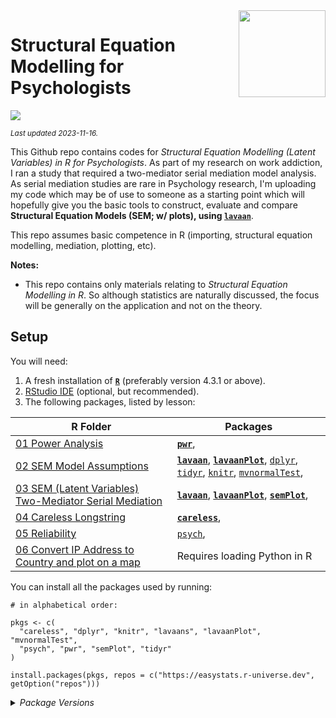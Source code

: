 
<img src='logo/Hex.png' align="right" height="139" />

# Structural Equation Modelling for Psychologists

[![](https://img.shields.io/badge/Language-R-blue)](http://cran.r-project.org/)

<sub>*Last updated 2023-11-16.*</sub>

This Github repo contains codes for *Structural Equation Modelling (Latent Variables) in R for Psychologists*. As part of my research on work addiction, I ran a study that required a two-mediator serial mediation model analysis. As serial mediation studies are rare in Psychology research, I'm uploading my code which may be of use to someone as a starting point which will hopefully give you the basic tools
to construct, evaluate and compare **Structural Equation Models (SEM; w/
plots), using [`lavaan`](http://lavaan.ugent.be/)**.

This repo assumes basic competence in R (importing, structural equation
modelling, mediation, plotting, etc).

**Notes:**

- This repo contains only materials relating to *Structural Equation Modelling in R*. So although statistics are naturally discussed, the
  focus will be generally on the application and not on the theory.  

## Setup

You will need:

1.  A fresh installation of [**`R`**](https://cran.r-project.org/)
    (preferably version 4.3.1 or above).
2.  [RStudio IDE](https://www.rstudio.com/products/rstudio/download/)
    (optional, but recommended).
3.  The following packages, listed by lesson:

| R Folder                                                                                                    | Packages                                                                                                                                                                                                                                                                                                                                                                                                                                                                                                                                                                                                                                                                                          |
|-------------------------------------------------------------------------------------------------------------|---------------------------------------------------------------------------------------------------------------------------------------------------------------------------------------------------------------------------------------------------------------------------------------------------------------------------------------------------------------------------------------------------------------------------------------------------------------------------------------------------------------------------------------------------------------------------------------------------------------------------------------------------------------------------------------------------|
| [01 Power Analysis](/01%20Power%20Analysis)                                                                 | [**`pwr`**](https://CRAN.R-project.org/package=pwr),                                                                                                                                                                                                                                                                                                                                                                                                                                                  |
| [02 SEM Model Assumptions](/02%20data%20wrangling)                                                          | [**`lavaan`**](https://CRAN.R-project.org/package=lavaan), [**`lavaanPlot`**](https://CRAN.R-project.org/package=lavaanPlot), [`dplyr`](https://CRAN.R-project.org/package=dplyr), [`tidyr`](https://CRAN.R-project.org/package=tidyr), [`knitr`](https://CRAN.R-project.org/package=knitr), [`mvnormalTest`](https://CRAN.R-project.org/package=mvnormalTest), |
| [03 SEM (Latent Variables) Two-Mediator Serial Mediation](/03%20plotting)                                   | [**`lavaan`**](https://CRAN.R-project.org/package=lavaan), [**`lavaanPlot`**](https://CRAN.R-project.org/package=lavaanPlot), [**`semPlot`**](https://CRAN.R-project.org/package=semPlot),                                                                                                                                                                                                                                                                                                              |
| [04 Careless Longstring](/04%20hypothesis%20testing%20and%20power)                                          | [**`careless`**](https://CRAN.R-project.org/package=careless),                                                                                                                                                                                                                                                                                                           |
| [05 Reliability](/05%20regression%20101)                                                                    | [`psych`](https://CRAN.R-project.org/package=psych),                                                                                                                                                                                                                                                                                                                          |
| [06 Convert IP Address to Country and plot on a map](/06%20categorical%20predictors%20and%20model%20comparison) | Requires loading Python in R                                                                                                                                                                                                                                                                                                                  |                                                                                                                                                                                                                                                                                                                                                                                                                                                        |

You can install all the packages used by running:

    # in alphabetical order:

    pkgs <- c(
      "careless", "dplyr", "knitr", "lavaans", "lavaanPlot", "mvnormalTest",
      "psych", "pwr", "semPlot", "tidyr"
    )

    install.packages(pkgs, repos = c("https://easystats.r-universe.dev", getOption("repos")))

<details>
<summary>
<i>Package Versions</i>
</summary>

Run on Windows 11 x64 (build 22621), with R version 4.3.1.

The packages used here:

- `afex` 1.3-0 (*CRAN*)
- `BayesFactor` 0.9.12-4.4 (*CRAN*)
- `bayesplot` 1.10.0 (*CRAN*)
- `bayestestR` 0.13.1.2 (*Local version*)
- `correlation` 0.8.4 (*CRAN*)
- `datawizard` 0.8.0.7 (*Local version*)
- `dplyr` 1.1.2 (*CRAN*)
- `effectsize` 0.8.5 (*Local version*)
- `emmeans` 1.8.7 (*CRAN*)
- `finalfit` 1.0.6 (*CRAN*)
- `ggeffects` 1.3.0.5 (*Github: strengejacke/ggeffects*)
- `ggplot2` 3.4.3 (*CRAN*)
- `haven` 2.5.3 (*CRAN*)
- `Hmisc` 5.1-0 (*CRAN*)
- `insight` 0.19.3.3 (*Github: easystats/insight*)
- `marginaleffects` 0.13.0 (*CRAN*)
- `mediation` 4.5.0 (*CRAN*)
- `mice` 3.16.0 (*CRAN*)
- `modelbased` 0.8.6 (*CRAN*)
- `parameters` 0.21.1 (*CRAN*)
- `performance` 0.10.4 (*CRAN*)
- `permuco` 1.1.2 (*CRAN*)
- `psych` 2.3.6 (*CRAN*)
- `psychTools` 2.3.6 (*CRAN*)
- `pwr` 1.3-0 (*CRAN*)
- `qqplotr` 0.0.6 (*CRAN*)
- `ragg` 1.2.5 (*CRAN*)
- `readxl` 1.4.3 (*CRAN*)
- `see` 0.8.0.2 (*Local version*)
- `summarytools` 1.0.1 (*CRAN*)
- `tidyr` 1.3.0 (*CRAN*)
- `tidySEM` 0.2.4 (*CRAN*)
- `tidyverse` 2.0.0 (*CRAN*)

</details>
